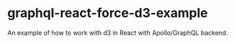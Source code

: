 # graphql-react-force-d3-example
An example of how to work with d3 in React with Apollo/GraphQL backend.
